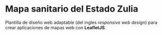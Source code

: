 # Mapa sanitario del Estado Zulia
Plantilla  de diseño web adaptable  (del ingles _responsive web design_) 
para crear aplicaciones de mapas web con __LeafletJS__.